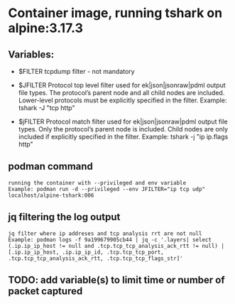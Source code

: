 # Container image, running tshark on alpine:3.17.3

## Variables:

+ $FILTER
	tcpdump filter - not mandatory

+ $JFILTER 
	Protocol top level filter used for ek|json|jsonraw|pdml output file types. 
	The protocol’s parent node and all child nodes are included. 
	Lower-level protocols must be explicitly specified in the filter.
	Example: tshark -J "tcp http"

+ $jFILTER
	Protocol match filter used for ek|json|jsonraw|pdml output file types. 
	Only the protocol’s parent node is included. 
	Child nodes are only included if explicitly specified in the filter.
	Example: tshark -j "ip ip.flags http"

## podman command 
	running the container with --privileged and env variable
	Example: podman run -d --privileged --env JFILTER="ip tcp udp" localhost/alpine-tshark:006

## jq filtering the log output
	jq filter where ip addreses and tcp analysis rrt are not null
	Example: podman logs -f 9a199679905cb44 | jq -c '.layers| select (.ip.ip_ip_host != null and .tcp.tcp_tcp_analysis_ack_rtt != null) | [.ip.ip_ip_host, .ip.ip_ip_id, .tcp.tcp_tcp_port, .tcp.tcp_tcp_analysis_ack_rtt, .tcp.tcp_tcp_flags_str]'

## TODO: add variable(s) to limit time or number of packet captured
